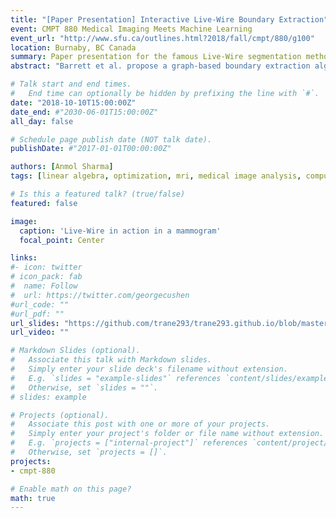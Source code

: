 ```yaml
---
title: "[Paper Presentation] Interactive Live-Wire Boundary Extraction"
event: CMPT 880 Medical Imaging Meets Machine Learning
event_url: "http://www.sfu.ca/outlines.html?2018/fall/cmpt/880/g100"
location: Burnaby, BC Canada
summary: Paper presentation for the famous Live-Wire segmentation method, that was famously used in Adobe Photoshop.
abstract: "Barrett et al. propose a graph-based boundary extraction algorithm called Interactive Live-Wire, which is an extension to the original live-wire  algorithm presented in Mortensen et al. The algorithm is built upon a reformulation of the segmentation approach into graphs, particularly, an image $I$ is converted to an undirected graph with edges from a pixel $p$ to all it's neighbouring 8-connected pixels. Each pixel or node is assigned a local cost according to a function (described later). The segmentation task then becomes a problem where there needs to be a shortest path from a pixel $p$ (seed) to another pixel $q$ (free goal point), where the cumulative cost of path is minimum."

# Talk start and end times.
#   End time can optionally be hidden by prefixing the line with `#`.
date: "2018-10-10T15:00:00Z"
date_end: #"2030-06-01T15:00:00Z"
all_day: false

# Schedule page publish date (NOT talk date).
publishDate: #"2017-01-01T00:00:00Z"

authors: [Anmol Sharma]
tags: [linear algebra, optimization, mri, medical image analysis, computer vision]

# Is this a featured talk? (true/false)
featured: false

image:
  caption: 'Live-Wire in action in a mammogram'
  focal_point: Center

links:
#- icon: twitter
# icon_pack: fab
#  name: Follow
#  url: https://twitter.com/georgecushen
#url_code: ""
#url_pdf: ""
url_slides: "https://github.com/trane293/trane293.github.io/blob/master/assets/presentations/CMPT_880___Presentation_live_wire.pdf"
url_video: ""

# Markdown Slides (optional).
#   Associate this talk with Markdown slides.
#   Simply enter your slide deck's filename without extension.
#   E.g. `slides = "example-slides"` references `content/slides/example-slides.md`.
#   Otherwise, set `slides = ""`.
# slides: example

# Projects (optional).
#   Associate this post with one or more of your projects.
#   Simply enter your project's folder or file name without extension.
#   E.g. `projects = ["internal-project"]` references `content/project/deep-learning/index.md`.
#   Otherwise, set `projects = []`.
projects:
- cmpt-880

# Enable math on this page?
math: true
---
```


<!-- {{% alert note %}}
Click on the **Slides** button above to view the built-in slides feature.
{{% /alert %}}

Slides can be added in a few ways:

- **Create** slides using Academic's [*Slides*](https://sourcethemes.com/academic/docs/managing-content/#create-slides) feature and link using `slides` parameter in the front matter of the talk file
- **Upload** an existing slide deck to `static/` and link using `url_slides` parameter in the front matter of the talk file
- **Embed** your slides (e.g. Google Slides) or presentation video on this page using [shortcodes](https://sourcethemes.com/academic/docs/writing-markdown-latex/).

Further talk details can easily be added to this page using *Markdown* and $\rm \LaTeX$ math code. -->
